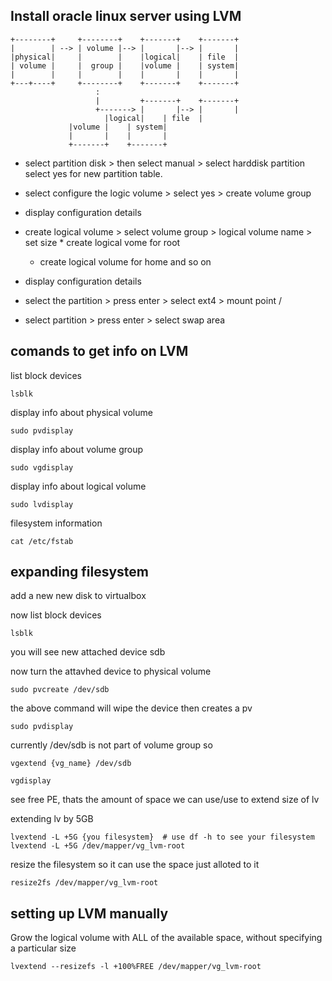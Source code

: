 Install oracle linux server using LVM
-------------------------------

    +--------+     +--------+    +-------+    +-------+
    |        | --> | volume |--> |       |--> |       |
    |physical|     |        |    |logical|    | file  |
    | volume |     |  group |    |volume |    | system|
    |        |     |        |    |       |    |       |
    +---+----+     +--------+    +-------+    +-------+
                       :       
                       |         +-------+    +-------+
                       +-------> |       |--> |       |
		                 |logical|    | file  |
				 |volume |    | system|
				 |       |    |       |
				 +-------+    +-------+

* select partition disk > then select manual > select harddisk partition
  select yes for new partition table.

* select configure the logic volume > select yes > create volume group  

* display configuration details

* create logical volume > select volume group > logical volume name >  set size   * create logical vome for root
  * create logical volume for home and so on

* display configuration details

* select the partition > press enter > select ext4 > mount point /
* select partition > press enter > select swap area

## comands to get info on LVM

list block devices

    lsblk

display info about physical volume

    sudo pvdisplay

display info about volume group

    sudo vgdisplay

display info about logical volume

    sudo lvdisplay

filesystem information

    cat /etc/fstab

## expanding filesystem

add a new new disk to virtualbox

now list block devices

    lsblk

you will see new attached device sdb

now turn the attavhed device to physical volume

    sudo pvcreate /dev/sdb

the above command will wipe the device then creates a pv

    sudo pvdisplay

currently /dev/sdb is not part of volume group so

    vgextend {vg_name} /dev/sdb

    vgdisplay

see free PE, thats the amount of space we can use/use to extend size of lv

extending lv by 5GB

    lvextend -L +5G {you filesystem}  # use df -h to see your filesystem 
    lvextend -L +5G /dev/mapper/vg_lvm-root

resize the filesystem so it can use the space just alloted to it

    resize2fs /dev/mapper/vg_lvm-root

## setting up LVM manually

Grow the logical volume with ALL of the available space, without specifying a particular size

    lvextend --resizefs -l +100%FREE /dev/mapper/vg_lvm-root

